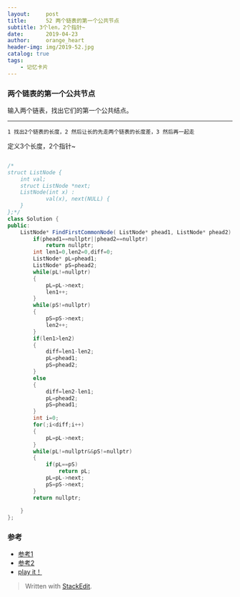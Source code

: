 ```yaml
---
layout:     post
title:      52 两个链表的第一个公共节点
subtitle: 3个len，2个指针~
date:       2019-04-23
author:     orange_heart
header-img: img/2019-52.jpg
catalog: true
tags:
    - 记忆卡片
---
```


###   两个链表的第一个公共节点
输入两个链表，找出它们的第一个公共结点。

-----------------


`1 找出2个链表的长度，2 然后让长的先走两个链表的长度差，3 然后再一起走`  

定义3个长度，2个指针~


```java

/*
struct ListNode {
	int val;
	struct ListNode *next;
	ListNode(int x) :
			val(x), next(NULL) {
	}
};*/
class Solution {
public:
    ListNode* FindFirstCommonNode( ListNode* phead1, ListNode* phead2) {
        if(phead1==nullptr||phead2==nullptr)
            return nullptr;
        int len1=0,len2=0,diff=0;
        ListNode* pL=phead1;
        ListNode* pS=phead2;
        while(pL!=nullptr)
        {
            pL=pL->next;
            len1++;
        }
        while(pS!=nullptr)
        {
            pS=pS->next;
            len2++;
        }
        if(len1>len2)
        {
            diff=len1-len2;
            pL=phead1;
            pS=phead2;
        }
        else
        {
            diff=len2-len1;
            pL=phead2;
            pS=phead1;
        }
        int i=0;
        for(;i<diff;i++)
        {
            pL=pL->next;
        }
        while(pL!=nullptr&&pS!=nullptr)
        {
            if(pL==pS)
                return pL;
            pL=pL->next;
            pS=pS->next;
        }
        return nullptr;
        
    }
};
```

### 参考

- [参考1](https://github.com/zhedahht/CodingInterviewChinese2)
- [参考2](https://github.com/gatieme/CodingInterviews)
- [play it！](https://www.nowcoder.com/practice/6ab1d9a29e88450685099d45c9e31e46?tpId=13&tqId=11189&tPage=2&rp=3&ru=/ta/coding-interviews&qru=/ta/coding-interviews/question-ranking)



> Written with [StackEdit](https://stackedit.io/).

<head>
    <script src="https://cdn.mathjax.org/mathjax/latest/MathJax.js?config=TeX-AMS-MML_HTMLorMML" type="text/javascript"></script>
    <script type="text/x-mathjax-config">
        MathJax.Hub.Config({
            tex2jax: {
            skipTags: ['script', 'noscript', 'style', 'textarea', 'pre'],
            inlineMath: [['$','$']]
            }
        });
    </script>
</head>
<!--stackedit_data:
eyJoaXN0b3J5IjpbMjE0MDA5Nzg0OSwxMTA4ODkxODE1LC00MD
M5Mjc5NjksNTk1NTgzMjY5LDIxMzUzMTMwNTBdfQ==
-->